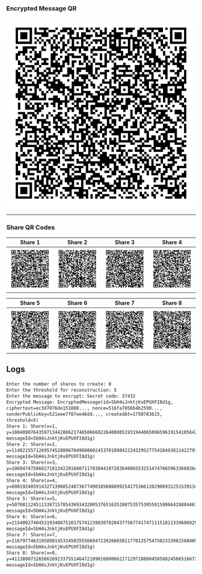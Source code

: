 ### Encrypted Message QR

![Encrypted Message QR](./encrypted_message_qr.png)

---

### Share QR Codes

| Share 1 | Share 2 | Share 3 | Share 4 |
|---------|---------|---------|---------|
| ![Share 1](./share_1.png) | ![Share 2](./share_2.png) | ![Share 3](./share_3.png) | ![Share 4](./share_4.png) |

| Share 5 | Share 6 | Share 7 | Share 8 |
|---------|---------|---------|---------|
| ![Share 5](./share_5.png) | ![Share 6](./share_6.png) | ![Share 7](./share_7.png) | ![Share 8](./share_8.png) |

## Logs

```
Enter the number of shares to create: 8
Enter the threshold for reconstruction: 5
Enter the message to encrypt: Secret code: 37432
Encrypted Message: EncryptedMessage(id=5bH4sJnktjKvEPUXFI8d1g, ciphertext=ec3d7076de151088..., nonce=516fa7056b4b2590..., senderPublicKey=521eee7f87ee46dd..., createdAt=1750783615, threshold=5)
Share 1: Share(x=1, y=100409076435971344288621748506668226408805193194406509659619154105642951100263, messageId=5bH4sJnktjKvEPUXFI8d1g)
Share 2: Share(x=2, y=114021557126957452880670496086024537018984222432952775418493811422791221146634, messageId=5bH4sJnktjKvEPUXFI8d1g)
Share 3: Share(x=3, y=106947475868271813422016607117838441072836408655325147476659633668364403295795, messageId=5bH4sJnktjKvEPUXFI8d1g)
Share 4: Share(x=4, y=60019240591432713960524873677490185686099254275366128290693125153913456812871, messageId=5bH4sJnktjKvEPUXFI8d1g)
Share 5: Share(x=5, y=50708112451133871578543693432005376516352087535753055015886642888446163337640, messageId=5bH4sJnktjKvEPUXFI8d1g)
Share 6: Share(x=6, y=21540027404531934867510175741239830702843775677417471115181133960692931176631, messageId=5bH4sJnktjKvEPUXFI8d1g)
Share 7: Share(x=7, y=11679774631958981453345035556694723926665011770125754750233398156840991011026, messageId=5bH4sJnktjKvEPUXFI8d1g)
Share 8: Share(x=8, y=41138907326566269233755146472109016880662171297188804585882456651667298042709, messageId=5bH4sJnktjKvEPUXFI8d1g)
```
